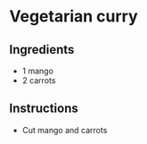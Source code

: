 # Vegetarian curry

## Ingredients

- 1 mango
- 2 carrots
  


## Instructions

- Cut mango and carrots
  
